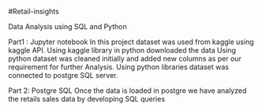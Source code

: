 #Retail-insights


Data Analysis using SQL and Python


Part1 : Jupyter notebook
In this project dataset was used from kaggle using kaggle API.
Using kaggle library in python downloaded the data
Using python dataset was cleaned initially and added new columns as per our requirement for further Analysis.
Using python libraries dataset was connected to postgre SQL server.




Part 2: Postgre SQL
Once the data is loaded in postgre we have analyzed the retails sales data by developing SQL queries
